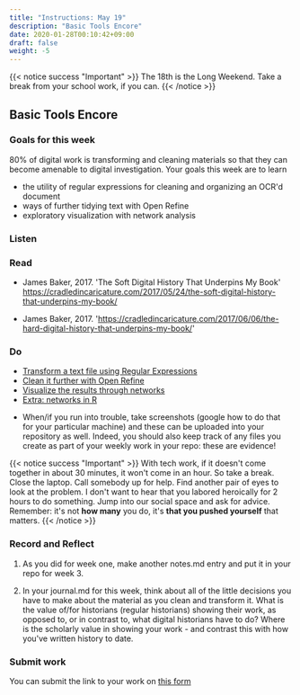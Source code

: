 ```yaml
---
title: "Instructions: May 19"
description: "Basic Tools Encore"
date: 2020-01-28T00:10:42+09:00
draft: false
weight: -5
---
```

{{< notice success "Important" >}} The 18th is the Long Weekend. Take a break from your school work, if you can.
{{< /notice >}}

## Basic Tools Encore

### Goals for this week

80% of digital work is transforming and cleaning materials so that they can become amenable to digital investigation. Your goals this week are to learn
+ the utility of regular expressions for cleaning and organizing an OCR'd document
+ ways of further tidying text with Open Refine
+ exploratory visualization with network analysis

### Listen  

### Read

+ James Baker, 2017. 'The Soft Digital History That Underpins My Book' https://cradledincaricature.com/2017/05/24/the-soft-digital-history-that-underpins-my-book/

+ James Baker, 2017. 'https://cradledincaricature.com/2017/06/06/the-hard-digital-history-that-underpins-my-book/'

### Do

+ [Transform a text file using Regular Expressions](/week/3/regex)
+ [Clean it further with Open Refine](/week/3/open-refine)
+ [Visualize the results through networks](/week/3/networks)
+ [Extra: networks in R](/week/3/bonus)

- When/if you run into trouble, take screenshots (google how to do that for your particular machine) and these can be uploaded into your repository as well. Indeed, you should also keep track of any files you create as part of your weekly work in your repo: these are evidence!

{{< notice success "Important" >}} With tech work, if it doesn't come together in about 30 minutes, it won't come in an hour. So take a break. Close the laptop. Call somebody up for help. Find another pair of eyes to look at the problem. I don't want to hear that you labored heroically for 2 hours to do something. Jump into our social space and ask for advice. Remember: it's not **how many** you do, it's **that you pushed yourself** that matters.
{{< /notice >}}

### Record and Reflect

1. As you did for week one, make another notes.md entry and put it in your repo for week 3.

2. In your journal.md for this week, think about all of the little decisions you have to make about the material as you clean and transform it. What is the value of/for historians (regular historians) showing their work, as opposed to, or in contrast to, what digital historians have to do? Where is the scholarly value in showing your work - and contrast this with how you've written history to date.


### Submit work

You can submit the link to your work on [this form](https://docs.google.com/forms/d/e/1FAIpQLSc3iURU-J6usI6994Hm9MkBsIViOEbnoIyqtxhmhXbFW8raAw/viewform?usp=sf_link)
